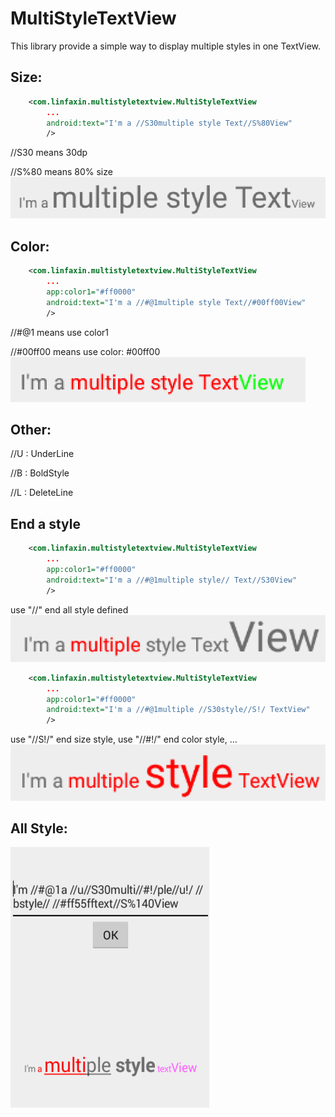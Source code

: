 MultiStyleTextView
==================

This library provide a simple way to display multiple styles in one TextView.

## Size:

```xml
    <com.linfaxin.multistyletextview.MultiStyleTextView
        ...
        android:text="I'm a //S30multiple style Text//S%80View"
        />
```
//S30 means 30dp

//S%80 means 80% size
 ![image](demo/demo_size.png)

## Color:

```xml
    <com.linfaxin.multistyletextview.MultiStyleTextView
        ...
        app:color1="#ff0000"
        android:text="I'm a //#@1multiple style Text//#00ff00View"
        />
```
//#@1 means use color1

//#00ff00 means use color: #00ff00
 ![image](demo/demo_color.png)


## Other:

//U : UnderLine

//B : BoldStyle

//L : DeleteLine

## End a style


```xml
    <com.linfaxin.multistyletextview.MultiStyleTextView
        ...
        app:color1="#ff0000"
        android:text="I'm a //#@1multiple style// Text//S30View"
        />
```
use "//" end all style defined
 ![image](demo/demo_end_style_1.png)



```xml
    <com.linfaxin.multistyletextview.MultiStyleTextView
        ...
        app:color1="#ff0000"
        android:text="I'm a //#@1multiple //S30style//S!/ TextView"
        />
```
use "//S!/" end size style, use "//#!/" end color style, ...
 ![image](demo/demo_end_style_2.png)


## All Style:

 ![image](demo/demo_screen.png)
